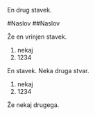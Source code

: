 En drug stavek. 

#Naslov
##Naslov

Že en vrinjen stavek. 

1. nekaj 
2. 1234 

En stavek.
Neka druga stvar. 
1. nekaj 
2. 1234 


Že nekaj drugega. 
